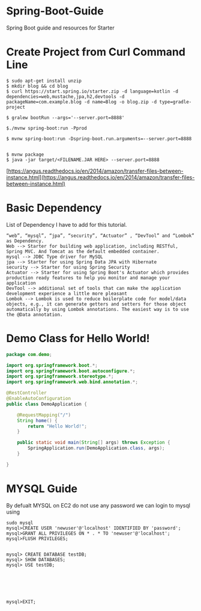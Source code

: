 # Spring-Boot-Guide
Spring Boot guide and resources for Starter

# Create Project from Curl Command Line

```
$ sudo apt-get install unzip
$ mkdir blog && cd blog
$ curl https://start.spring.io/starter.zip -d language=kotlin -d dependencies=web,mustache,jpa,h2,devtools -d packageName=com.example.blog -d name=Blog -o blog.zip -d type=gradle-project

$ gralew bootRun --args='--server.port=8888'

$./mvnw spring-boot:run -Pprod

$ mvnw spring-boot:run -Dspring-boot.run.arguments=--server.port=8888


$ mvnw package
$ java -jar target/<FILENAME.JAR HERE> --server.port=8888

```

[https://angus.readthedocs.io/en/2014/amazon/transfer-files-between-instance.html](https://angus.readthedocs.io/en/2014/amazon/transfer-files-between-instance.html)



# Basic Dependency 
 List of Dependency I have to add for this tutorial.
 ```
“web”, “mysql”, “jpa”, “security”, “Actuator” , “DevTool” and “Lombok” as Dependency.
Web --> Starter for building web application, including RESTful, Spring MVC. And Tomcat as the default embedded container.
mysql --> JDBC Type driver for MySQL
jpa --> Starter for using Spring Data JPA with Hibernate
security --> Starter for using Spring Security
Actuator --> Starter for using Spring Boot's Actuator which provides production ready features to help you monitor and manage your application
DevTool --> additional set of tools that can make the application development experience a little more pleasant
Lombok --> Lombok is used to reduce boilerplate code for model/data objects, e.g., it can generate getters and setters for those object automatically by using Lombok annotations. The easiest way is to use the @Data annotation.
```


# Demo Class for Hello World!

```java
package com.demo;

import org.springframework.boot.*;
import org.springframework.boot.autoconfigure.*;
import org.springframework.stereotype.*;
import org.springframework.web.bind.annotation.*;

@RestController
@EnableAutoConfiguration
public class DemoApplication {

    @RequestMapping("/")
    String home() {
        return "Hello World!";
    }

    public static void main(String[] args) throws Exception {
        SpringApplication.run(DemoApplication.class, args);
    }

}


```

# MYSQL Guide
By defualt MYSQL on EC2 do not use any password we can login to mysql using 
```
sudo mysql
mysql>CREATE USER 'newuser'@'localhost' IDENTIFIED BY 'password';
mysql>GRANT ALL PRIVILEGES ON * . * TO 'newuser'@'localhost';
mysql>FLUSH PRIVILEGES;


mysql> CREATE DATABASE testDB;
mysql> SHOW DATABASES;
mysql> USE testDB;






mysql>EXIT;


```


